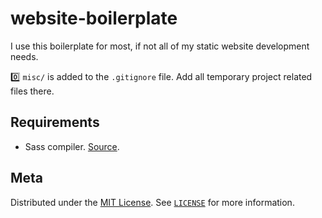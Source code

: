 # website-boilerplate

I use this boilerplate for most, if not all of my static website development needs.

0️⃣ `misc/` is added to the `.gitignore` file. Add all temporary project related files there.

## Requirements
- Sass compiler. [Source](https://sass-lang.com/install).

## Meta

Distributed under the [MIT License](https://opensource.org/licenses/MIT). See [`LICENSE`](https://github.com/AjitZero/website-boilerplate/blob/master/LICENSE) for more information.
